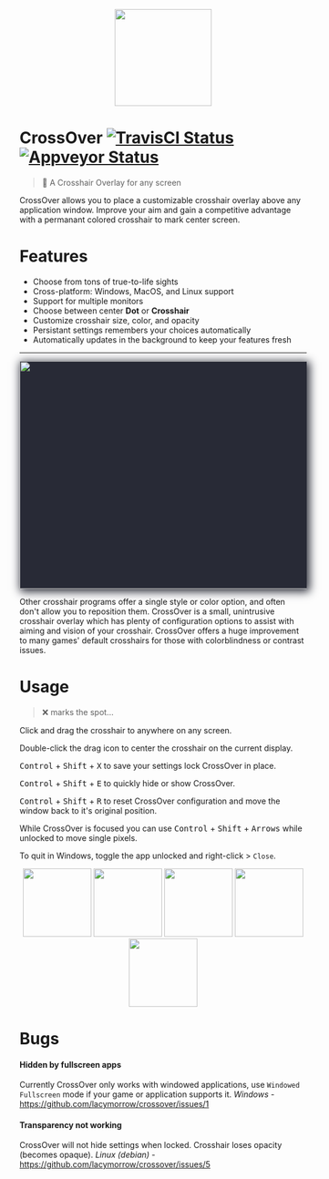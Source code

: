 <p align="center">
  <img width="170" height="170" src="https://github.com/lacymorrow/crossover/raw/master/src/static/Icon.png">
</p>

# CrossOver [![TravisCI Status](https://travis-ci.org/lacymorrow/crossover.svg?branch=master)](https://travis-ci.org/lacymorrow/crossover)[![Appveyor Status](https://ci.appveyor.com/api/projects/status/qtxvaliwymvhxiwx/branch/master?svg=true)](https://ci.appveyor.com/project/status/lacymorrow/crossover)


> 🎯 A Crosshair Overlay for any screen

CrossOver allows you to place a customizable crosshair overlay above any application window.
Improve your aim and gain a competitive advantage with a permanant colored crosshair to mark center screen.


# Features

- Choose from tons of true-to-life sights
- Cross-platform: Windows, MacOS, and Linux support
- Support for multiple monitors
- Choose between center **Dot** or **Crosshair**
- Customize crosshair size, color, and opacity
- Persistant settings remembers your choices automatically
- Automatically updates in the background to keep your features fresh

---

<p align="center" style="background:#282a36;box-shadow: 3px 3px 15px 2px rgba(40,42,54,1);">
  <img width="700" height="400" src="https://github.com/lacymorrow/crossover/raw/master/src/static/demo.png">
</p>

Other crosshair programs offer a single style or color option, and often don't allow you to reposition them. CrossOver is a small, unintrusive crosshair overlay which has plenty of configuration options to assist with aiming and vision of your crosshair. CrossOver offers a huge improvement to many games' default crosshairs for those with colorblindness or contrast issues.

# Usage

> ❌ marks the spot...

Click and drag the crosshair to anywhere on any screen.

Double-click the drag icon to center the crosshair on the current display.

<kbd>Control</kbd> + <kbd>Shift</kbd> + <kbd>X</kbd> to save your settings lock CrossOver in place.

<kbd>Control</kbd> + <kbd>Shift</kbd> + <kbd>E</kbd> to quickly hide or show CrossOver.

<kbd>Control</kbd> + <kbd>Shift</kbd> + <kbd>R</kbd> to reset CrossOver configuration and move the window back to it's original position.

While CrossOver is focused you can use <kbd>Control</kbd> + <kbd>Shift</kbd> + <kbd>Arrows</kbd> while unlocked to move single pixels.

To quit in Windows, toggle the app unlocked and right-click > `Close`.

<p align="center">
  <img width="120" height="120" src="https://github.com/lacymorrow/crossover/raw/master/src/static/crosshairs/ballistic-firedot.png">
  <img width="120" height="120" src="https://github.com/lacymorrow/crossover/raw/master/src/static/crosshairs/moa-delta.png">
  <img width="120" height="120" src="https://github.com/lacymorrow/crossover/raw/master/src/static/crosshairs/blackout.png">
  <img width="120" height="120" src="https://github.com/lacymorrow/crossover/raw/master/src/static/crosshairs/leica-magnus.png">
  <img width="120" height="120" src="https://github.com/lacymorrow/crossover/raw/master/src/static/crosshairs/bull-ring-post.png">
</p>


# Bugs

#### Hidden by fullscreen apps

Currently CrossOver only works with windowed applications, use `Windowed Fullscreen` mode if your game or application supports it. _Windows_ - https://github.com/lacymorrow/crossover/issues/1

#### Transparency not working

CrossOver will not hide settings when locked. Crosshair loses opacity (becomes opaque). _Linux (debian)_ - https://github.com/lacymorrow/crossover/issues/5

